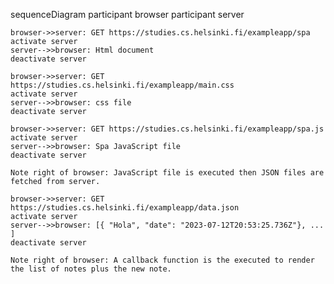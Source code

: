 sequenceDiagram
    participant browser
    participant server

    browser->>server: GET https://studies.cs.helsinki.fi/exampleapp/spa
    activate server
    server-->>browser: Html document
    deactivate server

    browser->>server: GET https://studies.cs.helsinki.fi/exampleapp/main.css
    activate server
    server-->>browser: css file
    deactivate server

    browser->>server: GET https://studies.cs.helsinki.fi/exampleapp/spa.js
    activate server
    server-->>browser: Spa JavaScript file
    deactivate server

    Note right of browser: JavaScript file is executed then JSON files are fetched from server.

    browser->>server: GET https://studies.cs.helsinki.fi/exampleapp/data.json
    activate server
    server-->>browser: [{ "Hola", "date": "2023-07-12T20:53:25.736Z"}, ... ]
    deactivate server

    Note right of browser: A callback function is the executed to render the list of notes plus the new note.

  
  
